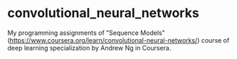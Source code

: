 # convolutional_neural_networks
My programming assignments of "Sequence Models"(https://www.coursera.org/learn/convolutional-neural-networks/) course of deep learning specialization by Andrew Ng in Coursera.
